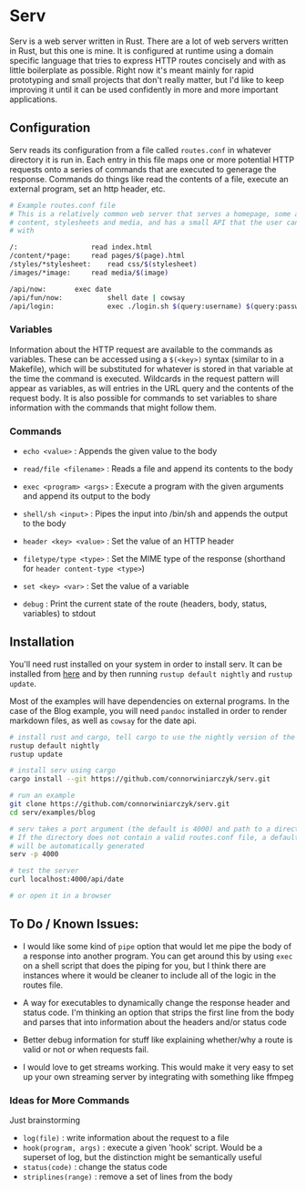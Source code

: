 # Serv

Serv is a web server written in Rust. There are a lot of web servers written
in Rust, but this one is mine. It is configured at runtime using a domain
specific language that tries to express HTTP routes concisely and with as little
boilerplate as possible. Right now it's meant mainly for rapid prototyping and
small projects that don't really matter, but I'd like to keep improving it until
it can be used confidently in more and more important applications.

## Configuration

Serv reads its configuration from a file called `routes.conf` in whatever directory
it is run in. Each entry in this file maps one or more potential HTTP requests
onto a series of commands that are executed to generage the response. Commands
do things like read the contents of a file, execute an external program, set an
http header, etc.

```sh
# Example routes.conf file
# This is a relatively common web server that serves a homepage, some additional
# content, stylesheets and media, and has a small API that the user can interact
# with 

/: 	                read index.html
/content/*page:		read pages/$(page).html
/styles/*stylesheet:    read css/$(stylesheet)
/images/*image: 	read media/$(image)

/api/now:		exec date
/api/fun/now:           shell date | cowsay
/api/login:             exec ./login.sh $(query:username) $(query:password)
```

### Variables

Information about the HTTP request are available to the commands as variables.
These can be accessed using a `$(<key>)` syntax (similar to in a Makefile),
which will be substituted for whatever is stored in that variable at the time
the command is executed. Wildcards in the request pattern will appear as
variables, as will entries in the URL query and the contents of the request
body. It is also possible for commands to set variables to share information
with the commands that might follow them.

### Commands

- `echo <value>` : Appends the given value to the body
- `read/file <filename>` :  Reads a file and append its contents to the body
- `exec <program> <args>` : Execute a program with the given arguments and append its output to the body
- `shell/sh <input>` : Pipes the input into /bin/sh and appends the output to the body

- `header <key> <value>` : Set the value of an HTTP header
- `filetype/type <type>` : Set the MIME type of the response (shorthand for `header content-type <type>`)

- `set <key> <var>` : Set the value of a variable
- `debug` : Print the current state of the route (headers, body, status, variables) to stdout

## Installation

You'll need rust installed on your system in order to install serv. It can be 
installed from [here](https://rustup.rs/) and by then running `rustup default nightly`
and `rustup update`.

Most of the examples will have dependencies on external programs. In the case
of the Blog example, you will need `pandoc` installed in order to render 
markdown files, as well as `cowsay` for the date api.

```bash
# install rust and cargo, tell cargo to use the nightly version of the compiler
rustup default nightly
rustup update

# install serv using cargo
cargo install --git https://github.com/connorwiniarczyk/serv.git

# run an example
git clone https://github.com/connorwiniarczyk/serv.git
cd serv/examples/blog

# serv takes a port argument (the default is 4000) and path to a directory.
# If the directory does not contain a valid routes.conf file, a default one
# will be automatically generated
serv -p 4000

# test the server
curl localhost:4000/api/date

# or open it in a browser
```

## To Do / Known Issues:

- I would like some kind of `pipe` option that would let me pipe the body of a response into another program. You can get around this by using `exec` on a shell    script that does the piping for you, but I think there are instances where it would be cleaner to include all of the logic in the routes file.

- A way for executables to dynamically change the response header and status code. I'm thinking an option that strips the first line from the body and parses that   into information about the headers and/or status code

- Better debug information for stuff like explaining whether/why a route is valid or not or when requests fail.
  
- I would love to get streams working. This would make it very easy to set up your own streaming server by integrating with something like ffmpeg


### Ideas for More Commands

Just brainstorming

- `log(file)` : write information about the request to a file
- `hook(program, args)` : execute a given 'hook' script. Would be a superset of log, but the distinction might be semantically useful
- `status(code)` : change the status code
- `striplines(range)` : remove a set of lines from the body
